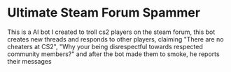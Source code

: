 # Ultimate Steam Forum Spammer
 This is a AI bot I created to troll cs2 players on the steam forum, this bot creates new threads and responds to other players, claiming "There are no cheaters at CS2", "Why your being disrespectful towards respected community members?" and after the bot made them to smoke, he reports their messages